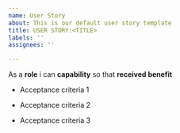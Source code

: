 ```yaml
---
name: User Story
about: This is our default user story template
title: USER STORY:<TITLE>
labels: ''
assignees: ''

---
```


As a **role** i can **capability** so that **received benefit**

- Acceptance criteria 1

- Acceptance criteria 2

- Acceptance criteria 3
